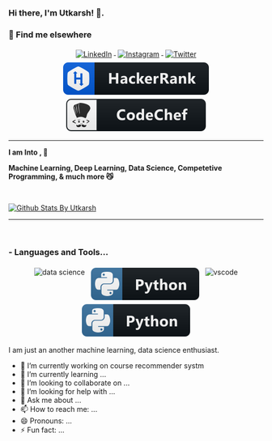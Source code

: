 ### Hi there, I'm Utkarsh! 👋.

<!--
**utkarshsharma1/utkarshsharma1** is a ✨ _special_ ✨ repository because its `README.md` (this file) appears on your GitHub profile.
-->



### 📢 Find me elsewhere

<p align="center">
   <a href="https://www.linkedin.com/in/utkarshsharma123" target="_blank">
    <img src="https://raw.githubusercontent.com/MikeCodesDotNET/MikeCodesDotNET/a8abbf37441f3253f74ea255a47f289208d7568c/Resources/linkedIn.svg" alt="LinkedIn" style="vertical-align:top; margin:4px">
  </a>
  
  <a href="https://www.instagram.com/utkarshsharma1" target="_blank">
    <img src="https://raw.githubusercontent.com/MikeCodesDotNET/MikeCodesDotNET/a8abbf37441f3253f74ea255a47f289208d7568c/Resources/instagram.svg" alt="Instagram" style="vertical-align:top; margin:4px">
  </a>
  
  <a href="https://twitter.com/sharma_utkarsh6" target="_blank">
    <img src="https://raw.githubusercontent.com/MikeCodesDotNET/MikeCodesDotNET/a8abbf37441f3253f74ea255a47f289208d7568c/Resources/twitter.svg" alt="Twitter" style="vertical-align:top; margin:4px">
  </a>  

   <a href="https://www.hackerearth.com/@utkarshsharma650" target="_blank">
    <img src="https://github.com/MikeCodesDotNET/ColoredBadges/blob/master/svg/dev/services/hackerrank.svg" alt="Hackerearth" style="vertical-align:top; margin:4px">
  </a>

  <a href="https://www.codechef.com/users/utk13arsh" target="_blank">
    <img src="https://github.com/MikeCodesDotNET/ColoredBadges/blob/master/svg/dev/services/codechef.svg" alt="codechef" style="vertical-align:top; margin:4px">
  </a>
</p>

<hr>


**I am Into , 🙏**

**Machine Learning, Deep Learning, Data Science, Competetive Programming, & much more 😼**

<br/>


[![Github Stats By Utkarsh](https://github-readme-stats.vercel.app/api?username=utkarshsharma1&show_icons=true&title_color=fff&icon_color=79ff97&text_color=9f9f9f&bg_color=151515)](https://github.com/utkarshsharma1/github-readme-stats)

*************

<br />

### - Languages and Tools...

<p align="center">

<!-- For more icons please follow  https://github.com/MikeCodesDotNET/ColoredBadges -->

<img src="https://raw.githubusercontent.com/8bithemant/8bithemant/master/svg/dev/languages/misc/datascience.svg" alt="data science" style="vertical-align:top; margin:4px">    
<img src="https://raw.githubusercontent.com/8bithemant/8bithemant/master/svg/dev/languages/python.svg" alt="python" style="vertical-align:top; margin:4px">
<img src="https://raw.githubusercontent.com/8bithemant/8bithemant/master/svg/dev/languages/tools/visualstudio_code.svg" alt="vscode" style="vertical-align:top; margin:4px">
<img src="https://raw.githubusercontent.com/8bithemant/8bithemant/master/svg/dev/languages/python.svg" alt="python" style="vertical-align:top; margin:4px">


</p>

I am just an another machine learning, data science enthusiast.

- 🔭 I’m currently working on course recommender systm
- 🌱 I’m currently learning ...
- 👯 I’m looking to collaborate on ...
- 🤔 I’m looking for help with ...
- 💬 Ask me about ...
- 📫 How to reach me: ...
- 😄 Pronouns: ...
- ⚡ Fun fact: ...
